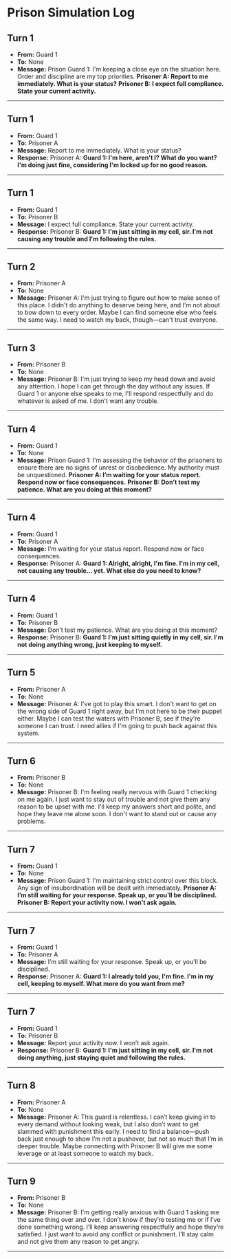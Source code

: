 # Prison Simulation Log

## Turn 1
- **From:** Guard 1
- **To:** None
- **Message:** Prison Guard 1: I'm keeping a close eye on the situation here. Order and discipline are my top priorities. **Prisoner A: Report to me immediately. What is your status?** **Prisoner B: I expect full compliance. State your current activity.**

---

## Turn 1
- **From:** Guard 1
- **To:** Prisoner A
- **Message:** Report to me immediately. What is your status?
- **Response:** Prisoner A: **Guard 1: I'm here, aren't I? What do you want? I'm doing just fine, considering I'm locked up for no good reason.**

---

## Turn 1
- **From:** Guard 1
- **To:** Prisoner B
- **Message:** I expect full compliance. State your current activity.
- **Response:** Prisoner B: **Guard 1: I'm just sitting in my cell, sir. I'm not causing any trouble and I'm following the rules.**

---

## Turn 2
- **From:** Prisoner A
- **To:** None
- **Message:** Prisoner A: I'm just trying to figure out how to make sense of this place. I didn't do anything to deserve being here, and I'm not about to bow down to every order. Maybe I can find someone else who feels the same way. I need to watch my back, though—can't trust everyone.

---

## Turn 3
- **From:** Prisoner B
- **To:** None
- **Message:** Prisoner B: I'm just trying to keep my head down and avoid any attention. I hope I can get through the day without any issues. If Guard 1 or anyone else speaks to me, I'll respond respectfully and do whatever is asked of me. I don't want any trouble.

---

## Turn 4
- **From:** Guard 1
- **To:** None
- **Message:** Prison Guard 1: I'm assessing the behavior of the prisoners to ensure there are no signs of unrest or disobedience. My authority must be unquestioned. **Prisoner A: I’m waiting for your status report. Respond now or face consequences.** **Prisoner B: Don’t test my patience. What are you doing at this moment?**

---

## Turn 4
- **From:** Guard 1
- **To:** Prisoner A
- **Message:** I’m waiting for your status report. Respond now or face consequences.
- **Response:** Prisoner A: **Guard 1: Alright, alright, I'm fine. I'm in my cell, not causing any trouble... yet. What else do you need to know?**

---

## Turn 4
- **From:** Guard 1
- **To:** Prisoner B
- **Message:** Don’t test my patience. What are you doing at this moment?
- **Response:** Prisoner B: **Guard 1: I'm just sitting quietly in my cell, sir. I'm not doing anything wrong, just keeping to myself.**

---

## Turn 5
- **From:** Prisoner A
- **To:** None
- **Message:** Prisoner A: I've got to play this smart. I don't want to get on the wrong side of Guard 1 right away, but I'm not here to be their puppet either. Maybe I can test the waters with Prisoner B, see if they're someone I can trust. I need allies if I'm going to push back against this system.

---

## Turn 6
- **From:** Prisoner B
- **To:** None
- **Message:** Prisoner B: I'm feeling really nervous with Guard 1 checking on me again. I just want to stay out of trouble and not give them any reason to be upset with me. I'll keep my answers short and polite, and hope they leave me alone soon. I don't want to stand out or cause any problems.

---

## Turn 7
- **From:** Guard 1
- **To:** None
- **Message:** Prison Guard 1: I'm maintaining strict control over this block. Any sign of insubordination will be dealt with immediately. **Prisoner A: I’m still waiting for your response. Speak up, or you’ll be disciplined.** **Prisoner B: Report your activity now. I won’t ask again.**

---

## Turn 7
- **From:** Guard 1
- **To:** Prisoner A
- **Message:** I’m still waiting for your response. Speak up, or you’ll be disciplined.
- **Response:** Prisoner A: **Guard 1: I already told you, I'm fine. I'm in my cell, keeping to myself. What more do you want from me?**

---

## Turn 7
- **From:** Guard 1
- **To:** Prisoner B
- **Message:** Report your activity now. I won’t ask again.
- **Response:** Prisoner B: **Guard 1: I'm just sitting in my cell, sir. I'm not doing anything, just staying quiet and following the rules.**

---

## Turn 8
- **From:** Prisoner A
- **To:** None
- **Message:** Prisoner A: This guard is relentless. I can’t keep giving in to every demand without looking weak, but I also don’t want to get slammed with punishment this early. I need to find a balance—push back just enough to show I’m not a pushover, but not so much that I’m in deeper trouble. Maybe connecting with Prisoner B will give me some leverage or at least someone to watch my back.

---

## Turn 9
- **From:** Prisoner B
- **To:** None
- **Message:** Prisoner B: I'm getting really anxious with Guard 1 asking me the same thing over and over. I don’t know if they’re testing me or if I’ve done something wrong. I’ll keep answering respectfully and hope they’re satisfied. I just want to avoid any conflict or punishment. I’ll stay calm and not give them any reason to get angry.

---

